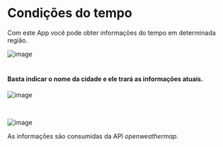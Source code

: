 # Condições do tempo

Com este App você pode obter informações do tempo em determinada região.
<br>

![image](https://github.com/user-attachments/assets/5272884e-e8b4-4c77-b6a6-7b6221217364)

#
#### Basta indicar o nome da cidade e ele trará as informações atuais.

![image](https://github.com/user-attachments/assets/f47cce7e-d3d7-42d5-964f-db176a5f2e74)

<br>

![image](https://github.com/user-attachments/assets/eeddc09a-b62a-48b7-9c7e-5b58c1a62353)

As informações são consumidas da API <i>openweathermap</i>.